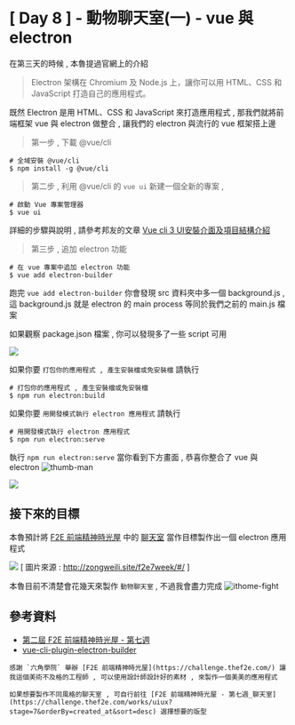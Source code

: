 # [ Day 8 ] - 動物聊天室(一) - vue 與 electron 

在第三天的時候 , 本魯提過官網上的介紹

> Electron 架構在 Chromium 及 Node.js 上，讓你可以用 HTML、CSS 和 JavaScript 打造自己的應用程式。

既然 Electron 是用  HTML、CSS 和 JavaScript 來打造應用程式 , 那我們就將前端框架 vue 與 electron 做整合 , 讓我們的 electron 與流行的 vue 框架搭上邊 

> 第一步 , 下載 @vue/cli

```shell script
# 全域安裝 @vue/cli
$ npm install -g @vue/cli
```

> 第二步 , 利用 @vue/cli 的 `vue ui` 新建一個全新的專案 , 

```shell script
# 啟動 Vue 專案管理器
$ vue ui
```

詳細的步驟與說明 , 請參考邦友的文章 [Vue cli 3 UI安裝介面及項目結構介紹](https://ithelp.ithome.com.tw/articles/10223226)

> 第三步 , 追加 electron 功能

```shell script
# 在 vue 專案中追加 electron 功能
$ vue add electron-builder
```
跑完 `vue add electron-builder` 你會發現 src 資料夾中多一個 background.js ,   
這 background.js 就是 electron 的 main process 等同於我們之前的 main.js 檔案

如果觀察 package.json 檔案 , 你可以發現多了一些 script 可用

![](https://i.imgur.com/EOZmzEj.png)

如果你要 `打包你的應用程式 , 產生安裝檔或免安裝檔` 請執行

```shell script
# 打包你的應用程式 , 產生安裝檔或免安裝檔
$ npm run electron:build
```

如果你要 `用開發模式執行 electron 應用程式` 請執行

```shell script
# 用開發模式執行 electron 應用程式
$ npm run electron:serve
```

執行 `npm run electron:serve` 當你看到下方畫面 , 恭喜你整合了 vue 與 electron ![thumb-man](https://ithelp.ithome.com.tw/images/emoticon/emoticon12.gif)

![](https://i.imgur.com/gAmedNK.png)

## 接下來的目標

本魯預計將 [F2E 前端精神時光屋](https://challenge.thef2e.com/works/engineer?stage=7&orderBy=created_at&sort=desc&page=3) 中的 [聊天室](http://zongweili.site/f2e7week/#/) 當作目標製作出一個 electron 應用程式

![](https://i.imgur.com/tAJHsSc.png)
[ 圖片來源 : http://zongweili.site/f2e7week/#/ ]

本魯目前不清楚會花幾天來製作 `動物聊天室` , 不過我會盡力完成 ![ithome-fight](https://ithelp.ithome.com.tw/images/emoticon/emoticon18.gif)


## 參考資料

- [第二屆 F2E 前端精神時光屋 - 第七週](https://challenge.thef2e.com/works/engineer?stage=7&orderBy=created_at&sort=desc&page=3)
- [vue-cli-plugin-electron-builder](https://nklayman.github.io/vue-cli-plugin-electron-builder/guide/guide.html)

```
感謝 `六角學院` 舉辦 [F2E 前端精神時光屋](https://challenge.thef2e.com/) 讓我這個美術不及格的工程師 , 可以使用設計師設計好的素材 , 來製作一個美美的應用程式

如果想要製作不同風格的聊天室 , 可自行前往 [F2E 前端精神時光屋 - 第七週_聊天室](https://challenge.thef2e.com/works/uiux?stage=7&orderBy=created_at&sort=desc) 選擇想要的版型 
```